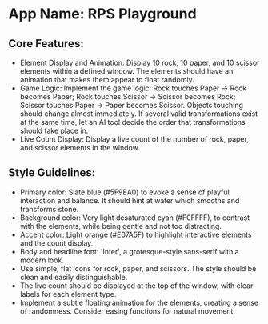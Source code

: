 # **App Name**: RPS Playground

## Core Features:

- Element Display and Animation: Display 10 rock, 10 paper, and 10 scissor elements within a defined window. The elements should have an animation that makes them appear to float randomly.
- Game Logic: Implement the game logic: Rock touches Paper -> Rock becomes Paper; Rock touches Scissor -> Scissor becomes Rock; Scissor touches Paper -> Paper becomes Scissor. Objects touching should change almost immediately. If several valid transformations exist at the same time, let an AI tool decide the order that transformations should take place in.
- Live Count Display: Display a live count of the number of rock, paper, and scissor elements in the window.

## Style Guidelines:

- Primary color: Slate blue (#5F9EA0) to evoke a sense of playful interaction and balance. It should hint at water which smooths and transforms stone.
- Background color: Very light desaturated cyan (#F0FFFF), to contrast with the elements, while being gentle and not too distracting.
- Accent color: Light orange (#E07A5F) to highlight interactive elements and the count display.
- Body and headline font: 'Inter', a grotesque-style sans-serif with a modern look.
- Use simple, flat icons for rock, paper, and scissors. The style should be clean and easily distinguishable.
- The live count should be displayed at the top of the window, with clear labels for each element type.
- Implement a subtle floating animation for the elements, creating a sense of randomness. Consider easing functions for natural movement.